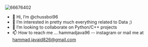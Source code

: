 
![66676402](https://user-images.githubusercontent.com/103335581/226321768-e8f8be92-49e9-430d-bc42-b38c97495b56.jpeg)

- 👋 Hi, I’m @chussboi96
- 👀 I’m interested in pretty much everything related to Data ;)
- 💞️ I’m looking to collaborate on Python/C++ projects
- 📫 How to reach me ... hammadjava96 -- instagram or mail me at hammad.javaid826@gmail.com

<!---
chussboi96/chussboi96 is a ✨ special ✨ repository because its `README.md` (this file) appears on your GitHub profile.
You can click the Preview link to take a look at your changes.
--->
